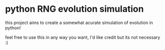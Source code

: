 # python RNG evolution simulation 

this project aims to create a somewhat acurate simulation of evolution in python! 
 

feel free to use this in any way you want, I'd like credit but its not necessary :) 
